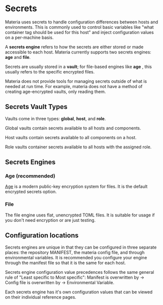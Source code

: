 # Secrets

Materia uses secrets to handle configuration differences between hosts and environments. This is commonly used to control basic variables like "what container tag should be used for this host" and inject configuration values on a per-machine basis.

A **secrets engine** refers to how the secrets are either stored or made accessible to each host. Materia currently supports two secrets engines: **age** and **file**.

Secrets are usually stored in a **vault**; for file-based engines like **age** , this usually refers to the specific encrypted files.

Materia does not provide tools for managing secrets outside of what is needed at run time. For example, materia does not have a method of creating age-encrypted vaults, only reading them.

## Secrets Vault Types

Vaults come in three types: **global**, **host**, and **role**.

Global vaults contain secrets available to all hosts and components.

Host vaults contain secrets available to all components on a host.

Role vaults container secrets available to all hosts with the assigned role.

## Secrets Engines

### Age (recommended)

[Age](https://github.com/FiloSottile/age) is a modern public-key encryption system for files. It is the default encrypted secrets option.

### File

The file engine uses flat, unencrypted TOML files. It is suitable for usage if you don't need encryption or are just testing.


## Configuration locations

Secrets engines are unique in that they can be configured in three separate places: the repository MANIFEST, the materia config file, and through environmental variables. It is recommended you configure your engine through the manifest file so that it is the same for each host.

Secrets engine configuration value precedences follows the same general rule of "Least specific to Most specific": Manifest is overwritten by -> Config file is overwritten by -> Environmental Variable.

Each secrets engine has it's own configuration values that can be viewed on their individual reference pages.

